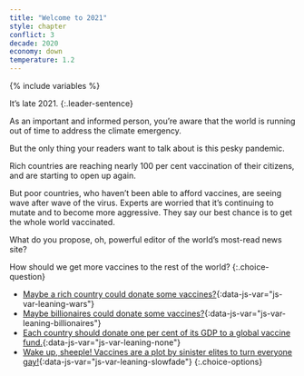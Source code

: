 ```yaml
---
title: "Welcome to 2021"
style: chapter
conflict: 3
decade: 2020
economy: down
temperature: 1.2
---
```


{% include variables %}

It’s late 2021.
{:.leader-sentence}

As an important and informed person, you’re aware that the world is running out of time to address the climate emergency.

But the only thing your readers want to talk about is this pesky pandemic.

Rich countries are reaching nearly 100&nbsp;per&nbsp;cent vaccination of their citizens, and are starting to open up again.

But poor countries, who haven’t been able to afford vaccines, are seeing wave after wave of the virus. Experts are worried that it’s continuing to mutate and to become more aggressive. They say our best chance is to get the whole world vaccinated.

What do you propose, oh, powerful editor of the world’s most-read news site?

How should we get more vaccines to the rest of the world?
{:.choice-question}

- [Maybe a rich country could donate some vaccines?](chapter_slow-economic-recovery-wars.html){:data-js-var="js-var-leaning-wars"}
- [Maybe billionaires could donate some vaccines?](chapter_slow-economic-recovery-billionaires.html){:data-js-var="js-var-leaning-billionaires"}
- [Each country should donate one per cent of its GDP to a global vaccine fund.](chapter_fair-vaccine-distribution.html){:data-js-var="js-var-leaning-none"}
- [Wake up, sheeple! Vaccines are a plot by sinister elites to turn everyone gay!](chapter_slow-economic-recovery-slowfade.html){:data-js-var="js-var-leaning-slowfade"}
{:.choice-options}
